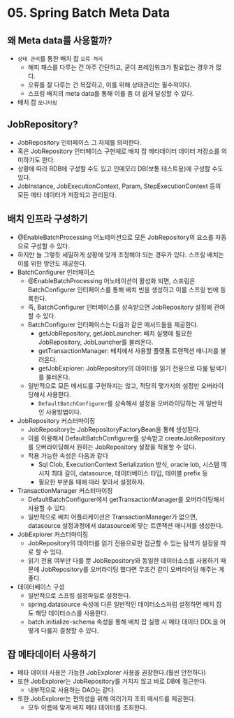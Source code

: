 # 05. Spring Batch Meta Data
## 왜 Meta data를 사용할까?
- `상태 관리`를 통한 배치 잡 `오류 처리`
    - 해피 패스를 다루는 건 아주 간단하고, 굳이 프레임워크가 필요없는 경우가 많다.
    - 오류를 잘 다루는 건 복잡하고, 이를 위해 상태관리는 필수적이다.
    - 스프링 배치의 meta data를 통해 이를 좀 더 쉽게 달성할 수 있다.
- 배치 잡 `모니터링`

## JobRepository?
- JobRepository 인터페이스 그 자체를 의미한다.
- 혹은 JobRepository 인터페이스 구현체로 배치 잡 메타데이터 데이터 저장소를 의미하기도 한다.
- 상황에 따라 RDB에 구성할 수도 있고 인메모리 DB(보통 테스트용)에 구성할 수도 있다.
- JobInstance, JobExecutionContext, Param, StepExecutionContext 등의 모든 메타 데이터가 저장되고 관리된다.

## 배치 인프라 구성하기
- @EnableBatchProcessing 어노테이션으로 모든 JobRepository의 요소를 자동으로 구성할 수 있다.
- 하지만 늘 그렇듯 세밀하게 상황에 맞게 조정해야 되는 경우가 있다. 스프링 배치는 이를 위한 방안도 제공한다.
- BatchConfigurer 인터페이스
  - @EnableBatchProcessing 어노테이션이 활성화 되면, 스프링은 BatchConfigurer 인터페이스를 통해 배치 빈을 생성하고 이를 스프링 빈에 등록한다.
  - 즉, BatchConfigurer 인터페이스를 상속받으면 JobRepository 설정에 관여할 수 있다.
  - BatchConfigurer 인터페이스는 다음과 같은 메서드들을 제공한다.
    - getJobRepository, getJobLauncher: 배치 실행에 필요한 JobRepository, JobLauncher를 불러온다.
    - getTransactionManager: 배치에서 사용할 플랫폼 트랜잭션 매니저를 불러온다.
    - getJobExplorer: JobRepository의 데이터를 읽기 전용으로 다룰 탐색기를 불러온다.
  - 일반적으로 모든 메서드를 구현하지는 않고, 적당히 몇가지의 설정만 오버라이딩해서 사용한다.
    - `DefaultBatchConfigurer`를 상속해서 설정을 오버라이딩하는 게 일반적인 사용방법이다.
- JobRepository 커스터마이징
  - JobRepository는 JobRepositoryFactoryBean을 통해 생성된다.
  - 이를 이용해서 DefaultBatchConfigurer를 상속받고 createJobRepository를 오버라이딩해서 원하는 JobRepository 설정을 적용할 수 있다.
  - 적용 가능한 속성은 다음과 같다
    - Sql Clob, ExecutionContext Serialization 방식, oracle lob, 시스템 메시지 최대 길이, datasource, 데이터베이스 타입, 테이블 prefix 등
    - 필요한 부분을 때에 따라 찾아서 설정하자.
- TransactionManager 커스터마이징
  - DefaultBatchConfigurer에서 getTransactionManager를 오버라이딩해서 사용할 수 있다.
  - 일반적으로 배치 어플리케이션은 TransactionManager가 없으면, datasource 설정과정에서 datasource에 맞는 트랜잭션 매니저를 생성한다.
- JobExplorer 커스터마이징
  - JobRepository의 데이터를 읽기 전용으로만 접근할 수 있는 탐색기 설정을 따로 할 수 있다.
  - 읽기 전용 여부만 다를 뿐 JobRepository와 동일한 데이터소스를 사용하기 때문에 JobRepository를 오버라이딩 했다면 무조건 같이 오버라이딩 해주는 게 좋다.
- 데이터베이스 구성
  - 일반적으로 스프링 설정파일로 설정한다.
  - spring.datasource 속성에 다른 일반적인 데이터소스처럼 설정하면 배치 잡도 해당 데이터소스를 사용한다.
  - batch.initialize-schema 속성을 통해 배치 잡 실행 시 메타 데이터 DDL을 어떻게 다룰지 결정할 수 있다.
  
## 잡 메타데이터 사용하기
- 메타 데이터 사용은 가능한 JobExplorer 사용을 권장한다.(훨씬 안전하다)
- 또한 JobExplorer는 JobRepository를 거치지 않고 바로 DB에 접근한다.
  - 내부적으로 사용하는 DAO는 같다.
- 또한 JobExplorer는 편의성을 위해 여러가지 조회 메서드를 제공한다.
  - 모두 이름에 맞게 배치 메타 데이터를 조회한다.